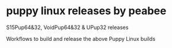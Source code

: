 # puppy linux releases by peabee
S15Pup64&32, VoidPup64&32 &amp; UPup32 releases

Workflows to build and release the above Puppy Linux builds
